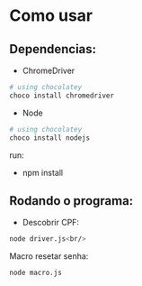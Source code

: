 # Como usar

## Dependencias:
- ChromeDriver
```bash
# using chocolatey
choco install chromedriver
```

- Node
```bash
# using chocolatey
choco install nodejs
```

run:<br/>
- npm install<br/>

## Rodando o programa:
- Descobrir CPF:<br/>
```bash
node driver.js<br/>
```
Macro resetar senha:
```bash
node macro.js
```

